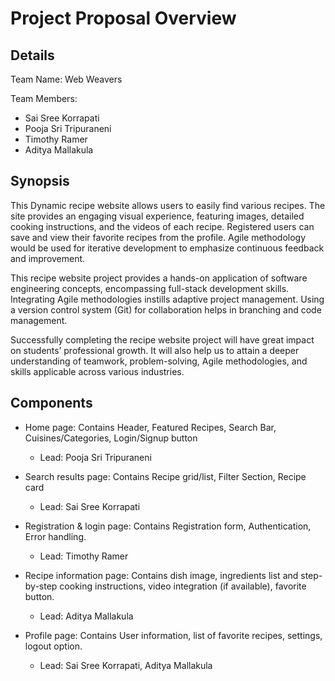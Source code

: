 # Project Proposal Overview

## Details
Team Name: Web Weavers

Team Members:
* Sai Sree Korrapati
* Pooja Sri Tripuraneni
* Timothy Ramer
* Aditya Mallakula

## Synopsis
This Dynamic recipe website allows users to easily find various recipes. The site provides an engaging visual experience, featuring images, detailed cooking instructions, and the videos of each recipe. Registered users can save and view their favorite recipes from the profile. Agile methodology would be used for iterative development to emphasize continuous feedback and improvement.

This recipe website project provides a hands-on application of software engineering concepts, encompassing full-stack development skills. Integrating Agile methodologies instills adaptive project management. Using a version control system (Git) for collaboration helps in branching and code management.

Successfully completing the recipe website project will have great impact on students’ professional growth. It will also help us to attain a deeper understanding of teamwork, problem-solving, Agile methodologies, and skills applicable across various industries. 

## Components
* Home page: Contains Header, Featured Recipes, Search Bar, Cuisines/Categories, Login/Signup button
  * Lead: Pooja Sri Tripuraneni

* Search results page: Contains Recipe grid/list, Filter Section, Recipe card
  * Lead: Sai Sree Korrapati

* Registration & login page: Contains Registration form, Authentication, Error handling.
  * Lead: Timothy Ramer

* Recipe information page: Contains dish image, ingredients list and step-by-step cooking instructions, video integration (if available), favorite button.
  * Lead: Aditya Mallakula

* Profile page: Contains User information, list of favorite recipes, settings, logout option.
  * Lead: Sai Sree Korrapati, Aditya Mallakula
